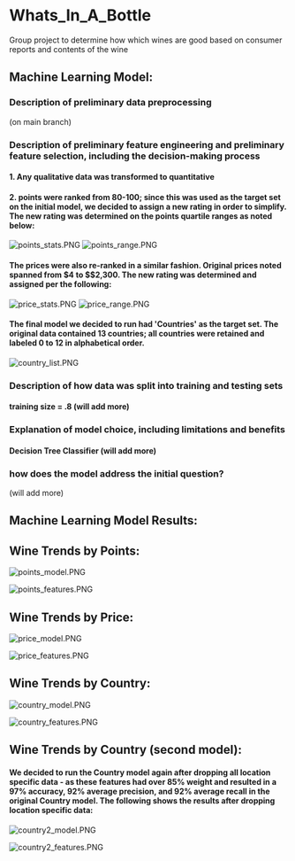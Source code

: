 # Whats_In_A_Bottle
Group project to determine how which wines are good based on consumer reports and contents of the wine

## Machine Learning Model:

### Description of preliminary data preprocessing
(on main branch)

### Description of preliminary feature engineering and preliminary feature selection, including the decision-making process
#### 1. Any qualitative data was transformed to quantitative
#### 2. points were ranked from 80-100; since this was used as the target set on the initial model, we decided to assign a new rating in order to simplify.  The new rating was determined on the points quartile ranges as noted below:

![points_stats.PNG](Resources/points_stats.PNG)
![points_range.PNG](Resources/points_range.PNG)

#### The prices were also re-ranked in a similar fashion.  Original prices noted spanned from $4 to $$2,300.  The new rating was determined and assigned per the following:

![price_stats.PNG](Resources/price_stats.PNG)
![price_range.PNG](Resources/price_range.PNG)

#### The final model we decided to run had 'Countries' as the target set.  The original data contained 13 countries; all countries were retained and labeled 0 to 12 in alphabetical order.  

![country_list.PNG](Resources/country_list.PNG)

### Description of how data was split into training and testing sets
#### training size = .8 (will add more)

### Explanation of model choice, including limitations and benefits
#### Decision Tree Classifier (will add more)

### how does the model address the initial question?
(will add more)

## Machine Learning Model Results:

## Wine Trends by Points:
![points_model.PNG](Resources/points_model.PNG)

![points_features.PNG](Resources/points_features.PNG)

## Wine Trends by Price:
![price_model.PNG](Resources/price_model.PNG)

![price_features.PNG](Resources/price_features.PNG)

## Wine Trends by Country:
![country_model.PNG](Resources/country_model.PNG)

![country_features.PNG](Resources/country_features.PNG)

## Wine Trends by Country (second model):
#### We decided to run the Country model again after dropping all location specific data - as these features had over 85% weight and resulted in a 97% accuracy, 92% average precision, and 92% average recall in the original Country model. The following shows the results after dropping location specific data:
![country2_model.PNG](Resources/country2_model.PNG)

![country2_features.PNG](Resources/country2_features.PNG)
